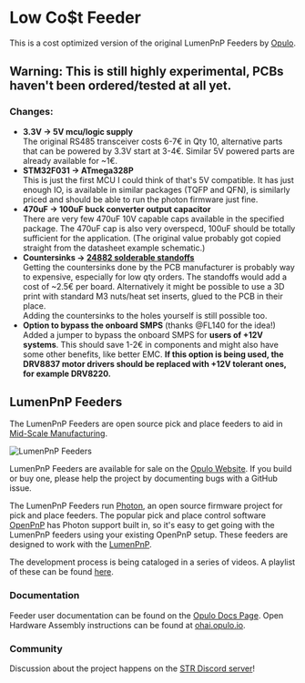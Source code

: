 # Low Co$t Feeder

This is a cost optimized version of the original LumenPnP Feeders by
[Opulo](https://www.opulo.io/).

## Warning: This is still highly experimental, PCBs haven't been ordered/tested at all yet.

### Changes:

- **3.3V -> 5V mcu/logic supply**  
  The original RS485 transceiver costs 6-7€ in Qty 10, alternative parts that can be powered
  by 3.3V start at 3-4€. Similar 5V powered parts are already available for ~1€.
- **STM32F031 -> ATmega328P**  
  This is just the first MCU I could think of that's 5V compatible. It has just enough IO, is
  available in similar packages (TQFP and QFN), is similarly priced and should be able to run
  the photon firmware just fine.
- **470uF -> 100uF buck converter output capacitor**  
  There are very few 470uF 10V capable caps available in the specified package. The 470uF cap
  is also very overspecd, 100uF should be totally sufficient for the application. (The original
  value probably got copied straight from the datasheet example schematic.)
- **Countersinks -> [24882 solderable standoffs](https://www.digikey.com/en/products/detail/keystone-electronics/24882/9921841)**  
  Getting the countersinks done by the PCB manufacturer is probably way to expensive,
  especially for low qty orders. The standoffs would add a cost of ~2.5€ per board.
  Alternatively it might be possible to use a 3D print with standard M3 nuts/heat set inserts,
  glued to the PCB in their place.  
  Adding the countersinks to the holes yourself is still possible too.
- **Option to bypass the onboard SMPS** (thanks @FL140 for the idea!)
  Added a jumper to bypass the onboard SMPS for **users of +12V systems**. This should save
  1-2€ in components and might also have some other benefits, like better EMC.
  **If this option is being used, the DRV8837 motor drivers should be replaced with +12V
  tolerant ones, for example DRV8220.**

## LumenPnP Feeders
The LumenPnP Feeders are open source pick and place feeders to aid in [Mid-Scale Manufacturing](https://stephenhawes.com/level-2-manufacturing/).

![LumenPnP Feeders](img/hero-alpha.png)

LumenPnP Feeders are available for sale on the [Opulo Website](https://www.opulo.io/). If you build or buy one, please help the project by documenting bugs with a GitHub issue.

The LumenPnP Feeders run [Photon](https://github.com/photonfirmware/photon), an open source firmware project for pick and place feeders. The popular pick and place control software [OpenPnP](https://openpnp.org/) has Photon support built in, so it's easy to get going with the LumenPnP feeders using your existing OpenPnP setup. These feeders are designed to work with the [LumenPnP](https://opulo.io/products/lumenpnp).

The development process is being cataloged in a series of videos. A playlist of these can be found [here](https://www.youtube.com/playlist?list=PLIeJXmcg1baLBz3x0nCDqkYpKs2IWGHk4).

### Documentation
Feeder user documentation can be found on the [Opulo Docs Page](https://docs.opulo.io/). Open Hardware Assembly instructions can be found at [ohai.opulo.io](https://ohai.opulo.io/).

### Community
Discussion about the project happens on the [STR Discord server](https://discordapp.com/invite/TCwy6De)!